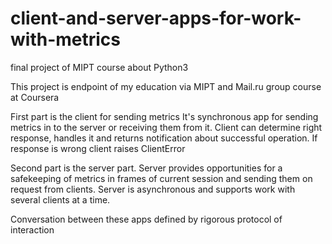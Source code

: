 # client-and-server-apps-for-work-with-metrics
final project of MIPT course about Python3

This project is endpoint of my education via MIPT and Mail.ru group course at Coursera

First part is the client for sending metrics
It's synchronous app for sending metrics in to the server or receiving them from it.
Client can determine right response, handles it and returns notification about successful operation. If response is wrong
client raises ClientError

Second part is the server part.
Server provides opportunities for a safekeeping of metrics in frames of current session and sending them on request from clients.
Server is asynchronous and supports work with several clients at a time.

Conversation between these apps defined by rigorous protocol of interaction
